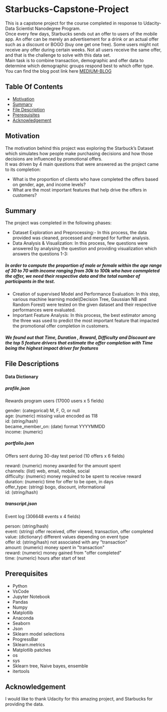 # Starbucks-Capstone-Project
This is a capstone project for the course completed in response to Udacity- Data Scientist Nanodegree Program.   
Once every few days, Starbucks sends out an offer to users of the mobile app. An offer can be merely an advertisement for a drink or an actual offer such as a discount or BOGO (buy one get one free). Some users might not receive any offer during certain weeks.
Not all users receive the same offer, and that is the challenge to solve with this data set.   
Main task is to combine transaction, demographic and offer data to determine which demographic groups respond best to which offer type.
You can find the blog post link here [MEDIUM-BLOG](https://nimishsoni.medium.com/promotional-offer-recommendation-engine-for-starbucks-coffee-48bc6d0a1988)
## Table Of Contents  
* [Motivation](#moti)  
* [Summary](#summary)  
* [File Description](#desc)  
* [Prerequisites](#prerequisite)
* [Acknowledgement](#acknow) 


<a name="moti"></a>
## Motivation
The motivation behind this project was exploring the Starbuck’s Dataset which simulates how people make purchasing decisions and how those decisions are influenced by promotional offers.   
It was driven by 4 main questions that were answered as the project came to its completion:
* What is the proportion of clients who have completed the offers based on gender, age, and income levels?
* What are the most important features that help drive the offers in customers?

<a name="summary"></a>
## Summary 
The project was completed in the following phases:
* Dataset Exploration and Preprocessing:- In this process, the data provided was cleaned, processed and merged for further analysis.
* Data Analysis &  Visualization: In this process, few questions were answered by analysing the question and  providing visualization which answers the questions 1-3:     
##### In order to compute the proportion of male or female within the age range of 30 to 70 with income ranging from 30k to 100k who have commpleted the offer, we need their respective data and the total number of participants in the test.   
* Creation of supervised Model and Performance Evaluation: In this step, various machine learning model(Decision Tree, Gaussian NB and Random Forest) were tested on the given dataset and their respective performances were evaluated. 
* Important Feature Analysis: In this process, the best estimator among the three was used to predict the most important feature that impacted the promotional offer completion in customers.   
##### We found out that Time, Duration , Reward, Difficulty and Discount are the top 5 feature drivers that estimate the offer completion with Time being the highest impact driver for features


<a name="desc"></a>
## File Descriptions
#### Data Dictionary
##### profile.json
Rewards program users (17000 users x 5 fields)

gender: (categorical) M, F, O, or null   
age: (numeric) missing value encoded as 118   
id: (string/hash)   
became_member_on: (date) format YYYYMMDD   
income: (numeric)      

##### portfolio.json
Offers sent during 30-day test period (10 offers x 6 fields)

reward: (numeric) money awarded for the amount spent   
channels: (list) web, email, mobile, social   
difficulty: (numeric) money required to be spent to receive reward   
duration: (numeric) time for offer to be open, in days   
offer_type: (string) bogo, discount, informational   
id: (string/hash)     
 
##### transcript.json
Event log (306648 events x 4 fields)

person: (string/hash)   
event: (string) offer received, offer viewed, transaction, offer completed   
value: (dictionary) different values depending on event type   
offer id: (string/hash) not associated with any "transaction"   
amount: (numeric) money spent in "transaction"   
reward: (numeric) money gained from "offer completed"   
time: (numeric) hours after start of test   

<a name="prerequisite"/></a>
## Prerequisites
* Python
* VsCode
* Jupyter Notebook
* Pandas
* Numpy
* Matplotlib
* Anaconda
* Seaborn
* Json
* Sklearn model selections
* ProgressBar
* Sklearn.metrics 
* Matplotlib patches
* os
* sys
* Sklearn tree, Naive bayes, ensemble
* itertools


<a name="acknow"/></a>
## Acknowledgement
I would like to thank Udacity for this amazing project, and Starbucks  for providing the data.

<a name="running"/></a>

